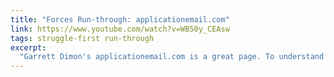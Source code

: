 ```yaml
---
title: "Forces Run-through: applicationemail.com"
link: https://www.youtube.com/watch?v=WB50y_CEAsw
tags: struggle-first run-through
excerpt:
  "Garrett Dimon's applicationemail.com is a great page. To understand why that's the case, we'll be using the lens of the Forces of Progress."
---
```


